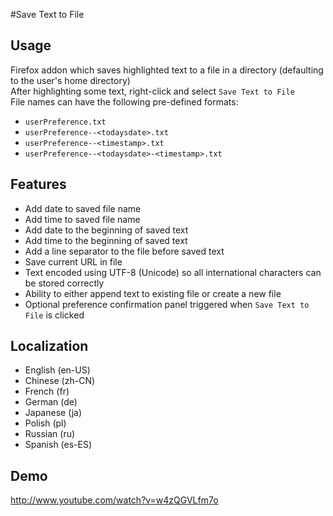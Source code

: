 #Save Text to File

## Usage
Firefox addon which saves highlighted text to a file in a directory (defaulting to the user's home directory)<br/>
After highlighting some text, right-click and select `Save Text to File`<br/>
File names can have the following pre-defined formats:
- `userPreference.txt`
- `userPreference--<todaysdate>.txt`
- `userPreference--<timestamp>.txt`
- `userPreference--<todaysdate>-<timestamp>.txt`

## Features
- Add date to saved file name
- Add time to saved file name
- Add date to the beginning of saved text
- Add time to the beginning of saved text
- Add a line separator to the file before saved text
- Save current URL in file
- Text encoded using UTF-8 (Unicode) so all international characters can be stored correctly
- Ability to either append text to existing file or create a new file
- Optional preference confirmation panel triggered when `Save Text to File` is clicked

## Localization
- English (en-US)
- Chinese (zh-CN)
- French (fr)
- German (de)
- Japanese (ja)
- Polish (pl)
- Russian (ru)
- Spanish (es-ES)

## Demo
http://www.youtube.com/watch?v=w4zQGVLfm7o
